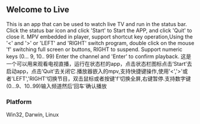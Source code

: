 ## Welcome to Live

This is an app that can be used to watch live TV and run in the status bar. Click the status bar icon and click 'Start' to Start the APP, and click 'Quit' to close it. MPV embedded in player, support shortcut key operation,Using the '<' and '>' or 'LEFT' and 'RIGHT' switch program, double click on the mouse 'f' switching full screen or buttons, RIGHT to suspend. Support numeric keys (0... 9, 10.. 99) Enter the channel and 'Enter' to confirm playback.
这是一个可以用来观看电视直播，运行在状态栏的app，点击状态栏图标点击‘Start’去启动app，点击‘Quit’去关闭它.播放器嵌入的mpv,支持快捷键操作,使用'<','>'或者'LEFT','RIGHT'切换节目，双击鼠标或者按键'f'切换全屏,右键暂停.支持数字键(0...9、10..99)输入频道然后'回车'确认播放

### Platform

Win32, Darwin, Linux

